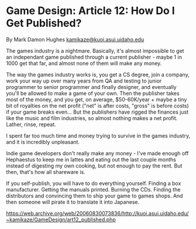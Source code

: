 # Game Design: Article 12: How Do I Get Published?

By Mark Damon Hughes <kamikaze@kuoi.asui.uidaho.edu>

The games industry is a nightmare. Basically, it's almost impossible to get an independant game published through a current publisher - maybe 1 in 1000 get that far, and almost none of them will make any money.

The way the games industry works is, you get a CS degree, join a company, work your way up over many years from QA and testing to junior programmer to senior programmer and finally designer, and eventually you'll be allowed to make a game of your own. Then the publisher takes most of the money, and you get, on average, $50-60K/year + maybe a tiny bit of royalties on the net profit ("net" is after costs, "gross" is before costs) if your game breaks even... But the publishers have rigged the finances just like the music and film industries, so almost nothing makes a net profit. Lather, rinse, repeat.

I spent far too much time and money trying to survive in the games industry, and it is incredibly unpleasant.

Indie game developers don't really make any money - I've made enough off Hephaestus to keep me in lattes and eating out the last couple months instead of digesting my own cooking, but not enough to pay the rent. But then, that's how all shareware is.

If you self-publish, you will have to do everything yourself. Finding a box manufacturer. Getting the manuals printed. Burning the CDs. Finding the distributors and convincing them to ship your game to games shops. And then someone will pirate it to translate it into Japanese.

https://web.archive.org/web/20060830073836/http://kuoi.asui.uidaho.edu/~kamikaze/GameDesign/art12_published.php
